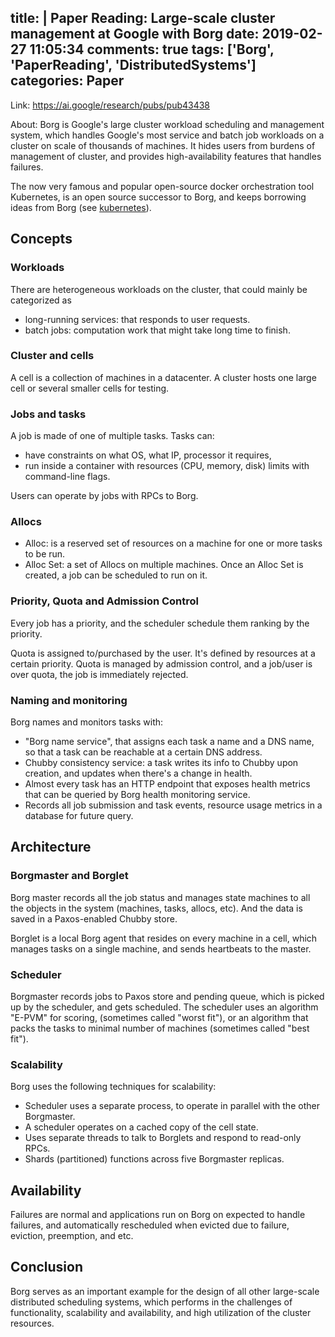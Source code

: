 title: |
    Paper Reading: Large-scale cluster management at Google with Borg
date: 2019-02-27 11:05:34
comments: true
tags: ['Borg', 'PaperReading', 'DistributedSystems']
categories: Paper
---

Link: https://ai.google/research/pubs/pub43438

About: Borg is Google's large cluster workload scheduling and management system, which handles Google's most service and batch job workloads on a cluster on scale of thousands of machines. It hides users from burdens of management of cluster, and provides high-availability features that handles failures.

The now very famous and popular open-source docker orchestration tool Kubernetes, is an open source successor to Borg, and keeps borrowing ideas from Borg (see [kubernetes](https://kubernetes.io/blog/2015/04/borg-predecessor-to-kubernetes/)).

<!-- more -->

## Concepts

### Workloads

There are heterogeneous workloads on the cluster, that could mainly be categorized as

* long-running services: that responds to user requests.
* batch jobs: computation work that might take long time to finish.

### Cluster and cells

A cell is a collection of machines in a datacenter. A cluster hosts one large cell or several smaller cells for testing.

### Jobs and tasks

A job is made of one of multiple tasks. Tasks can:

* have constraints on what OS, what IP, processor it requires,
* run inside a container with resources (CPU, memory, disk) limits with command-line flags.

Users can operate by jobs with RPCs to Borg.

### Allocs

- Alloc: is a reserved set of resources on a machine for one or more tasks to be run.
- Alloc Set: a set of Allocs on multiple machines. Once an Alloc Set is created, a job can be scheduled to run on it.

### Priority, Quota and Admission Control

Every job has a priority, and the scheduler schedule them ranking by the priority.

Quota is assigned to/purchased by the user. It's defined by resources at a certain priority. Quota is managed by admission control, and a job/user is over quota, the job is immediately rejected.

### Naming and monitoring

Borg names and monitors tasks with:

- "Borg name service", that assigns each task a name and a DNS name, so that a task can be reachable at a certain DNS address.
- Chubby consistency service: a task writes its info to Chubby upon creation, and updates when there's a change in health.
- Almost every task has an HTTP endpoint that exposes health metrics that can be queried by Borg health monitoring service.
- Records all job submission and task events, resource usage metrics in a database for future query.

## Architecture

### Borgmaster and Borglet

Borg master records all the job status and manages state machines to all the objects in the system (machines, tasks, allocs, etc). And the data is saved in a Paxos-enabled Chubby store.

Borglet is a local Borg agent that resides on every machine in a cell, which manages tasks on a single machine, and sends heartbeats to the master.

### Scheduler

Borgmaster records jobs to Paxos store and pending queue, which is picked up by the scheduler, and gets scheduled. The scheduler uses an algorithm "E-PVM" for scoring, (sometimes called "worst fit"), or an algorithm that packs the tasks to minimal number of machines (sometimes called "best fit").

### Scalability

Borg uses the following techniques for scalability:

- Scheduler uses a separate process, to operate in parallel with the other Borgmaster.
- A scheduler operates on a cached copy of the cell state.
- Uses separate threads to talk to Borglets and respond to read-only RPCs.
- Shards (partitioned) functions across five Borgmaster replicas.


## Availability

Failures are normal and applications run on Borg on expected to handle failures, and automatically rescheduled when evicted due to failure, eviction, preemption, and etc.

## Conclusion

Borg serves as an important example for the design of all other large-scale distributed scheduling systems, which performs in the challenges of functionality, scalability and availability, and high utilization of the cluster resources.
